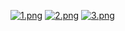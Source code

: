 [![1.png](https://i.postimg.cc/PJswy3GK/1.png)](https://postimg.cc/sQmxDJgZ)
[![2.png](https://i.postimg.cc/7LR7GPmF/2.png)](https://postimg.cc/8FhsxG84)
[![3.png](https://i.postimg.cc/BbT1VT43/3.png)](https://postimg.cc/QKMtBWFY)
